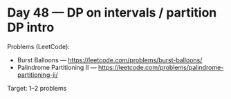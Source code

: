 # Day 48 — DP on intervals / partition DP intro

Problems (LeetCode):
- Burst Balloons — https://leetcode.com/problems/burst-balloons/
- Palindrome Partitioning II — https://leetcode.com/problems/palindrome-partitioning-ii/

Target: 1–2 problems
